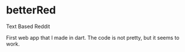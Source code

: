betterRed
=========

Text Based Reddit


First web app that I made in dart. The code is not pretty, but it seems to work.

